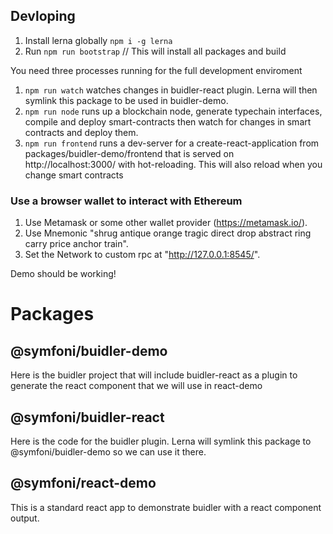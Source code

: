 ## Devloping

1. Install lerna globally `npm i -g lerna`
2. Run `npm run bootstrap` // This will install all packages and build

You need three processes running for the full development enviroment

1. `npm run watch` watches changes in buidler-react plugin. Lerna will then symlink this package to be used in buidler-demo.
2. `npm run node` runs up a blockchain node, generate typechain interfaces, compile and deploy smart-contracts then watch for changes in smart contracts and deploy them.
3. `npm run frontend` runs a dev-server for a create-react-application from packages/buidler-demo/frontend that is served on http://localhost:3000/ with hot-reloading. This will also reload when you change smart contracts

### Use a browser wallet to interact with Ethereum

1. Use Metamask or some other wallet provider (https://metamask.io/).
2. Use Mnemonic "shrug antique orange tragic direct drop abstract ring carry price anchor train".
3. Set the Network to custom rpc at "http://127.0.0.1:8545/".

Demo should be working!

# Packages

## @symfoni/buidler-demo

Here is the buidler project that will include buidler-react as a plugin to generate the react component that we will use in react-demo

## @symfoni/buidler-react

Here is the code for the buidler plugin. Lerna will symlink this package to @symfoni/buidler-demo so we can use it there.

## @symfoni/react-demo

This is a standard react app to demonstrate buidler with a react component output.
